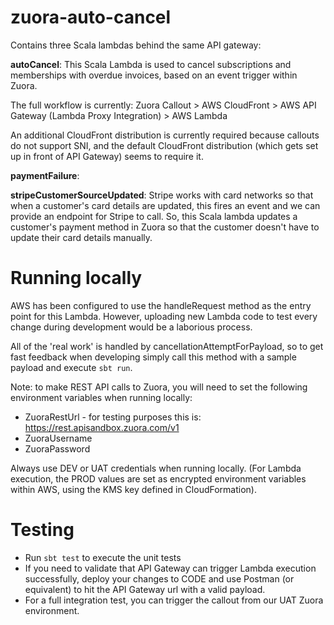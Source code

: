 # zuora-auto-cancel
Contains three Scala lambdas behind the same API gateway:

**autoCancel**: This Scala Lambda is used to cancel subscriptions and memberships with overdue invoices, based on an event trigger within Zuora.

The full workflow is currently:
Zuora Callout > AWS CloudFront > AWS API Gateway (Lambda Proxy Integration) > AWS Lambda

An additional CloudFront distribution is currently required because callouts do not support SNI, and the default CloudFront distribution (which gets set up in front of API Gateway) seems to require it.

**paymentFailure**:

**stripeCustomerSourceUpdated**: Stripe works with card networks so that when a customer's card details are updated, this fires an event and we can provide an endpoint for Stripe to call.
So, this Scala lambda updates a customer's payment method in Zuora so that the customer doesn't have to update their card details manually. 

# Running locally

AWS has been configured to use the handleRequest method as the entry point for this Lambda. However, uploading new Lambda code to test every change during development would be a laborious process.

All of the 'real work' is handled by cancellationAttemptForPayload, so to get fast feedback when developing simply call this method with a sample payload and execute `sbt run`.

Note: to make REST API calls to Zuora, you will need to set the following environment variables when running locally:

- ZuoraRestUrl - for testing purposes this is: https://rest.apisandbox.zuora.com/v1
- ZuoraUsername
- ZuoraPassword

Always use DEV or UAT credentials when running locally. (For Lambda execution, the PROD values are set as encrypted environment variables within AWS, using the KMS key defined in CloudFormation).

# Testing

- Run `sbt test` to execute the unit tests
- If you need to validate that API Gateway can trigger Lambda execution successfully, deploy your changes to CODE and use Postman (or equivalent) to hit the API Gateway url with a valid payload.
- For a full integration test, you can trigger the callout from our UAT Zuora environment.